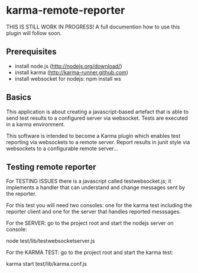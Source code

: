 karma-remote-reporter
=====================

THIS IS STILL WORK IN PROGRESS! A full documention how to use this plugin will follow soon.

Prerequisites
-------------

* install node.js (http://nodejs.org/download/)
* install karma (http://karma-runner.github.com)
* install websocket for nodejs: npm install ws


Basics
------
This application is about creating a javascript-based artefact that is able to send test results
to a configured server via websocket. Tests are executed in a karma environment.

This software is intended to become a Karma plugin which enables test reporting via websockets to a remote server.
Report results in junit style via websockets to a configurable remote server...

Testing remote reporter
-----------------------
For TESTING ISSUES there is a javascript called testwebsocket.js; it implements a handler that can
understand and change messages sent by the reporter.

For this test you will need two consoles: one for the karma test including the reporter client and
one for the server that handles reported messsages.

For the SERVER: go to the project root and start the nodejs server on console:

node test/lib/testwebsocketserver.js

For the KARMA TEST: go to the project root and start the karma test:

karma start test/lib/karma.conf.js

